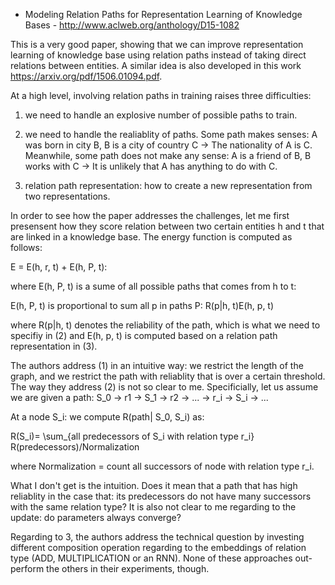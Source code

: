 - Modeling Relation Paths for Representation Learning of Knowledge Bases - http://www.aclweb.org/anthology/D15-1082

This is a very good paper, showing that we can improve representation learning of knowledge base using relation paths instead of taking direct relations between entities. A similar idea
is also developed in this work https://arxiv.org/pdf/1506.01094.pdf.

At a high level, involving relation paths in training raises three difficulties:

1. we need to handle an explosive number of possible paths to train.

2. we need to handle the realiablity of paths. Some path makes senses: A was born in city B, B is a city of country C -> The nationality of A is C.
Meanwhile, some path does not make any sense: A is a friend of B, B works with C -> It is unlikely that A has anything to do with C.

3. relation path representation: how to create a new representation from two representations.

In order to see how the paper addresses the challenges, let me first presensent how they score relation between two 
certain entities h and t that are linked in a knowledge base.
The energy function is computed as follows:

E = E(h, r, t) + E(h, P, t):

where E(h, P, t) is a sume of all possible paths that comes from h to t:

E(h, P, t) is proportional to sum all p in paths P: R(p|h, t)E(h, p, t)

where R(p|h, t) denotes the reliability of the path, which is what we need to specifiy in (2) and E(h, p, t) is computed based on
a relation path representation in (3).

The authors address (1) in an intuitive way: we restrict the length of the graph, and we restrict the path with reliablity that
is over a certain threshold. The way they address (2) is not so clear to me. Specificially, let us assume we are given a path:
S_0 -> r1 -> S_1 -> r2 -> ... -> r_i -> S_i -> ...

At a node S_i: we compute R(path| S_0, S_i) as:

R(S_i)= \sum_{all predecessors of S_i with relation type r_i} R(predecessors)/Normalization

where Normalization = count all successors of node with relation type r_i.

What I don't get is the intuition. Does it mean that a path that has high reliablity in the case that: its predecessors do not
have many successors with the same relation type? It is also not clear to me regarding to the update: do parameters always converge?

Regarding to 3, the authors address the technical question by investing different composition operation regarding
to the embeddings of relation type (ADD, MULTIPLICATION or an RNN). None of these approaches out-perform the others in their experiments, though.







